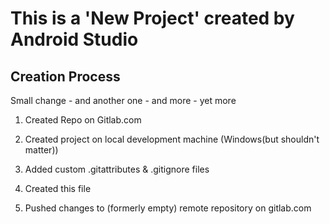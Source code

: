 # This is a 'New Project' created by Android Studio

## Creation Process

Small change - and another one - and more - yet more

1) Created Repo on Gitlab.com

2) Created project on local development machine (Windows(but shouldn't matter)) 

3) Added custom .gitattributes & .gitignore files

4) Created this file

5) Pushed changes to (formerly empty) remote repository on gitlab.com 